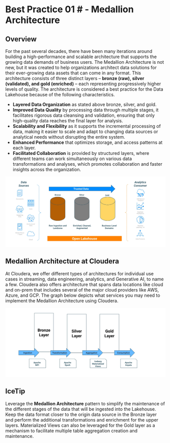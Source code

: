 #  Best Practice 01 # - Medallion Architecture

## Overview
For the past several decades, there have been many iterations around building a high-performance and scalable architecture that supports the growing data demands of business users. The Medallion Architecture is not new, but it was created to help organizations architect data solutions for their ever-growing data assets that can come in any format. This architecture consists of three distinct layers – **bronze (raw), silver (validated), and gold (enriched)** – each representing progressively higher levels of quality. The architecture is considered a best practice for the Data Lakehouse because of the following characteristics. 

- **Layered Data Organization** as stated above bronze, silver, and gold.
- **Improved Data Quality** by processing data through multiple stages, it facilitates rigorous data cleansing and validation, ensuring that only high-quality data reaches the final layer for analysis.
- **Scalability and Flexibility** as it supports the incremental processing of data, making it easier to scale and adapt to changing data sources or analytical needs without disrupting the entire system.
- **Enhanced Performance** that optimizes storage, and access patterns at each layer.
- **Facilitated Collaboration** is provided by structured layers, where different teams can work simultaneously on various data transformations and analyses, which promotes collaboration and faster insights across the organization. 

![best_practice_1a.jpg](../../images/best_practice_1a.jpg)

## Medallion Architecture at Cloudera

At Cloudera, we offer different types of architectures for individual use cases in streaming, data engineering, analytics, and Generative AI, to name a few. Cloudera also offers architecture that spans data locations like cloud and on-prem that includes several of the major cloud providers like AWS, Azure, and GCP. The graph below depicts what services you may need to implement the Medallion Architecture using Cloudera. 

![best_practice_1b.jpg](../../images/best_practice_1b.jpg)

## IceTip 

Leverage the **Medallion Architecture** pattern to simplify the maintenance of the different stages of the data that will be ingested into the Lakehouse.
Keep the data format closer to the origin data source in the Bronze layer and perform the additional transformations and enrichment for the upper layers. 
Materialized Views can also be leveraged for the Gold layer as a mechanism to facilitate multiple table aggregation creation and maintenance. 
